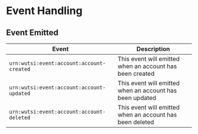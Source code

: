# Event Handling

## Event Emitted

| Event                                     | Description                                              |
|-------------------------------------------|----------------------------------------------------------|
| `urn:wutsi:event:account:account-created` | This event will emitted when an account has been created |
| `urn:wutsi:event:account:account-updated` | This event will emitted when an account has been updated |
| `urn:wutsi:event:account:account-deleted` | This event will emitted when an account has been deleted |
